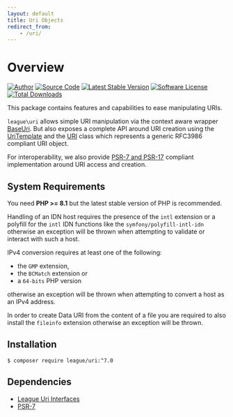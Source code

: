 ```yaml
---
layout: default
title: Uri Objects
redirect_from:
    - /uri/
---
```


Overview
=======

[![Author](https://img.shields.io/badge/author-@nyamsprod-blue.svg?style=flat-square)](https://twitter.com/nyamsprod)
[![Source Code](https://img.shields.io/badge/source-league/uri-blue.svg?style=flat-square)](https://github.com/thephpleague/uri)
[![Latest Stable Version](https://img.shields.io/github/release/thephpleague/uri.svg?style=flat-square)](https://packagist.org/packages/league/uri)
[![Software License](https://img.shields.io/badge/license-MIT-brightgreen.svg?style=flat-square)](LICENSE.md)<br>
[![Total Downloads](https://img.shields.io/packagist/dt/league/uri.svg?style=flat-square)](https://packagist.org/packages/league/uri)

This package contains features and capabilities to ease manipulating URIs.

`league\uri` allows simple URI manipulation via the context aware wrapper [BaseUri](/uri/7.0/base-uri).
But also exposes a complete API around URI creation using the [UriTemplate](/uri/7.0/uri-template)
and the [URI](/uri/7.0/rfc3986/) class which represents a generic RFC3986 compliant URI
object.

For interoperability, we also provide [PSR-7 and PSR-17](/uri/7.0/psr-compliance/)
compliant implementation around URI access and creation. 

System Requirements
-------

You need **PHP >= 8.1** but the latest stable version of PHP is recommended.

Handling of an IDN host requires the presence of the `intl`
extension or a polyfill for the `intl` IDN functions like the
`symfony/polyfill-intl-idn` otherwise an exception will be thrown
when attempting to validate or interact with such a host.

IPv4 conversion requires at least one of the following:

- the `GMP` extension,
- the `BCMatch` extension or
- a `64-bits` PHP version

otherwise an exception will be thrown when attempting to convert a host
as an IPv4 address.

In order to create Data URI from the content of a file you are required to also
install the `fileinfo` extension otherwise an exception will be thrown.

Installation
--------

~~~
$ composer require league/uri:^7.0
~~~

Dependencies
-------

- [League Uri Interfaces](https://github.com/thephpleague/uri-interfaces)
- [PSR-7](http://www.php-fig.org/psr/psr-7/)

